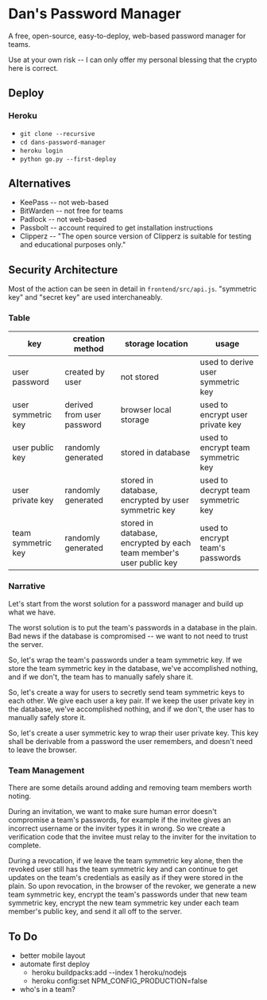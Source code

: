 # Dan's Password Manager
A free, open-source, easy-to-deploy, web-based password manager for teams.

Use at your own risk -- I can only offer my personal blessing that the crypto here is correct.

## Deploy
### Heroku
- `git clone --recursive`
- `cd dans-password-manager`
- `heroku login`
- `python go.py --first-deploy`

## Alternatives
- KeePass -- not web-based
- BitWarden -- not free for teams
- Padlock -- not web-based
- Passbolt -- account required to get installation instructions
- Clipperz -- "The open source version of Clipperz is suitable for testing and educational purposes only."

## Security Architecture
Most of the action can be seen in detail in `frontend/src/api.js`. "symmetric key" and "secret key" are used interchaneably.

### Table
| key | creation method | storage location | usage |
| --- | --------------- | ---------------- | ----- |
| user password | created by user | not stored | used to derive user symmetric key |
| user symmetric key | derived from user password | browser local storage | used to encrypt user private key |
| user public key | randomly generated | stored in database | used to encrypt team symmetric key |
| user private key | randomly generated | stored in database, encrypted by user symmetric key | used to decrypt team symmetric key |
| team symmetric key | randomly generated | stored in database, encrypted by each team member's user public key | used to encrypt team's passwords |

### Narrative
Let's start from the worst solution for a password manager and build up what we have.

The worst solution is to put the team's passwords in a database in the plain. Bad news if the database is compromised -- we want to not need to trust the server.

So, let's wrap the team's passwords under a team symmetric key. If we store the team symmetric key in the database, we've accomplished nothing, and if we don't, the team has to manually safely share it.

So, let's create a way for users to secretly send team symmetric keys to each other. We give each user a key pair. If we keep the user private key in the database, we've accomplished nothing, and if we don't, the user has to manually safely store it.

So, let's create a user symmetric key to wrap their user private key. This key shall be derivable from a password the user remembers, and doesn't need to leave the browser.

### Team Management
There are some details around adding and removing team members worth noting.

During an invitation, we want to make sure human error doesn't compromise a team's passwords, for example if the invitee gives an incorrect username or the inviter types it in wrong. So we create a verification code that the invitee must relay to the inviter for the invitation to complete.

During a revocation, if we leave the team symmetric key alone, then the revoked user still has the team symmetric key and can continue to get updates on the team's credentials as easily as if they were stored in the plain. So upon revocation, in the browser of the revoker, we generate a new team symmetric key, encrypt the team's passwords under that new team symmetric key, encrypt the new team symmetric key under each team member's public key, and send it all off to the server.

## To Do
- better mobile layout
- automate first deploy
	- heroku buildpacks:add --index 1 heroku/nodejs
	- heroku config:set NPM_CONFIG_PRODUCTION=false
- who's in a team?
